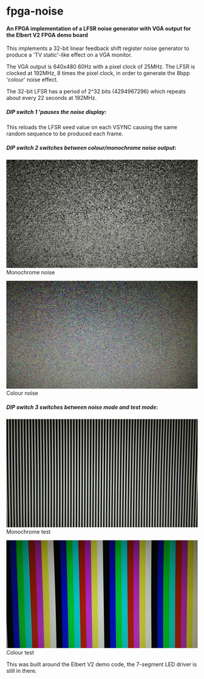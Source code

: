 # fpga-noise
#### An FPGA implementation of a LFSR noise generator with VGA output for the Elbert V2 FPGA demo board

This implements a 32-bit linear feedback shift register noise generator to produce a 'TV static'-like effect on a VGA monitor.

The VGA output is 640x480 60Hz with a pixel clock of 25MHz. The LFSR is clocked at 192MHz, 8 times the pixel clock, in order to generate the 8bpp 'colour' noise effect.

The 32-bit LFSR has a period of 2^32 bits (4294967296) which repeats about every 22 seconds at 192MHz.

##### DIP switch 1 'pauses the noise display:

This reloads the LFSR seed value on each VSYNC causing the same random sequence to be produced each frame.

##### DIP switch 2 switches between colour/monochrome noise output:

![Monochrome noise](https://raw.githubusercontent.com/frisnit/fpga-noise/master/images/mono-noise.jpg)
Monochrome noise

![Colour noise](https://raw.githubusercontent.com/frisnit/fpga-noise/master/images/colour-noise.jpg)
Colour noise

##### DIP switch 3 switches between noise mode and test mode:

![Monochrome test](https://raw.githubusercontent.com/frisnit/fpga-noise/master/images/mono-test.jpg)
Monochrome test

![Colour test](https://raw.githubusercontent.com/frisnit/fpga-noise/master/images/colour-test.jpg)
Colour test

This was built around the Elbert V2 demo code, the 7-segment LED driver is still in there.